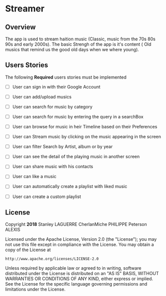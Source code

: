 # Streamer
## Overview
 The app is used to stream haition music (Classic, music from the 70s 80s 90s and early 2000s). The basic Strengh of the app is it's content ( Old musics that remind us the good old days when we where young).


## Users Stories

 The following **Required** users stories must be implemented

* [ ] User can sign in with their Google Account
* [ ] User can add/upload musics
* [ ] User can search for music by category
* [ ] User can search for music by entering the query in a searchBox
* [ ] User can browse for music in heir Timeline based on their Preferences
* [ ] User can Stream music by clicking on the music appearing in the screen
* [ ] User can filter Search by Artist, album or by year
* [ ] User can see the detail of the playing music in another screen 
* [ ] User can share music with his contacts
* [ ] User can like a music
* [ ] User can automatically create a playlist with liked music
* [ ] User can create a custom playlist 


## License

Copyright **2018** Stanley LAGUERRE CherlanMiche PHILIPPE Peterson ALEXIS

Licensed under the Apache License, Version 2.0 (the "License");
you may not use this file except in compliance with the License.
You may obtain a copy of the License at

    http://www.apache.org/licenses/LICENSE-2.0

Unless required by applicable law or agreed to in writing, software
distributed under the License is distributed on an "AS IS" BASIS,
WITHOUT WARRANTIES OR CONDITIONS OF ANY KIND, either express or implied.
See the License for the specific language governing permissions and
limitations under the License.